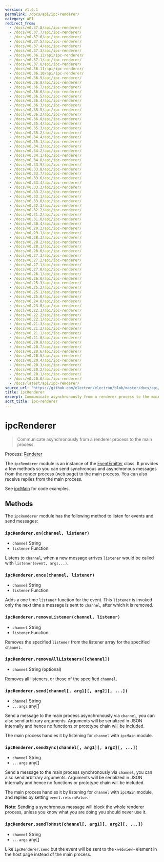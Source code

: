 ```yaml
---
version: v1.6.1
permalink: /docs/api/ipc-renderer/
category: API
redirect_from:
  - /docs/v0.37.8/api/ipc-renderer/
  - /docs/v0.37.7/api/ipc-renderer/
  - /docs/v0.37.6/api/ipc-renderer/
  - /docs/v0.37.5/api/ipc-renderer/
  - /docs/v0.37.4/api/ipc-renderer/
  - /docs/v0.37.3/api/ipc-renderer/
  - /docs/v0.36.12/api/ipc-renderer/
  - /docs/v0.37.1/api/ipc-renderer/
  - /docs/v0.37.0/api/ipc-renderer/
  - /docs/v0.36.11/api/ipc-renderer/
  - /docs/v0.36.10/api/ipc-renderer/
  - /docs/v0.36.9/api/ipc-renderer/
  - /docs/v0.36.8/api/ipc-renderer/
  - /docs/v0.36.7/api/ipc-renderer/
  - /docs/v0.36.6/api/ipc-renderer/
  - /docs/v0.36.5/api/ipc-renderer/
  - /docs/v0.36.4/api/ipc-renderer/
  - /docs/v0.36.3/api/ipc-renderer/
  - /docs/v0.35.5/api/ipc-renderer/
  - /docs/v0.36.2/api/ipc-renderer/
  - /docs/v0.36.0/api/ipc-renderer/
  - /docs/v0.35.4/api/ipc-renderer/
  - /docs/v0.35.3/api/ipc-renderer/
  - /docs/v0.35.2/api/ipc-renderer/
  - /docs/v0.34.4/api/ipc-renderer/
  - /docs/v0.35.1/api/ipc-renderer/
  - /docs/v0.34.3/api/ipc-renderer/
  - /docs/v0.34.2/api/ipc-renderer/
  - /docs/v0.34.1/api/ipc-renderer/
  - /docs/v0.34.0/api/ipc-renderer/
  - /docs/v0.33.9/api/ipc-renderer/
  - /docs/v0.33.8/api/ipc-renderer/
  - /docs/v0.33.7/api/ipc-renderer/
  - /docs/v0.33.6/api/ipc-renderer/
  - /docs/v0.33.4/api/ipc-renderer/
  - /docs/v0.33.3/api/ipc-renderer/
  - /docs/v0.33.2/api/ipc-renderer/
  - /docs/v0.33.1/api/ipc-renderer/
  - /docs/v0.33.0/api/ipc-renderer/
  - /docs/v0.32.3/api/ipc-renderer/
  - /docs/v0.32.2/api/ipc-renderer/
  - /docs/v0.31.2/api/ipc-renderer/
  - /docs/v0.31.0/api/ipc-renderer/
  - /docs/v0.30.4/api/ipc-renderer/
  - /docs/v0.29.2/api/ipc-renderer/
  - /docs/v0.29.1/api/ipc-renderer/
  - /docs/v0.28.3/api/ipc-renderer/
  - /docs/v0.28.2/api/ipc-renderer/
  - /docs/v0.28.1/api/ipc-renderer/
  - /docs/v0.28.0/api/ipc-renderer/
  - /docs/v0.27.3/api/ipc-renderer/
  - /docs/v0.27.2/api/ipc-renderer/
  - /docs/v0.27.1/api/ipc-renderer/
  - /docs/v0.27.0/api/ipc-renderer/
  - /docs/v0.26.1/api/ipc-renderer/
  - /docs/v0.26.0/api/ipc-renderer/
  - /docs/v0.25.3/api/ipc-renderer/
  - /docs/v0.25.2/api/ipc-renderer/
  - /docs/v0.25.1/api/ipc-renderer/
  - /docs/v0.25.0/api/ipc-renderer/
  - /docs/v0.24.0/api/ipc-renderer/
  - /docs/v0.23.0/api/ipc-renderer/
  - /docs/v0.22.3/api/ipc-renderer/
  - /docs/v0.22.2/api/ipc-renderer/
  - /docs/v0.22.1/api/ipc-renderer/
  - /docs/v0.21.3/api/ipc-renderer/
  - /docs/v0.21.2/api/ipc-renderer/
  - /docs/v0.21.1/api/ipc-renderer/
  - /docs/v0.21.0/api/ipc-renderer/
  - /docs/v0.20.8/api/ipc-renderer/
  - /docs/v0.20.7/api/ipc-renderer/
  - /docs/v0.20.6/api/ipc-renderer/
  - /docs/v0.20.5/api/ipc-renderer/
  - /docs/v0.20.4/api/ipc-renderer/
  - /docs/v0.20.3/api/ipc-renderer/
  - /docs/v0.20.2/api/ipc-renderer/
  - /docs/v0.20.1/api/ipc-renderer/
  - /docs/v0.20.0/api/ipc-renderer/
  - /docs/latest/api/ipc-renderer/
source_url: 'https://github.com/electron/electron/blob/master/docs/api/ipc-renderer.md'
title: ipcRenderer
excerpt: Communicate asynchronously from a renderer process to the main process.
sort_title: ipc-renderer
---
```

# ipcRenderer

> Communicate asynchronously from a renderer process to the main process.

Process: [Renderer]({{site.baseurl}}/docs/glossary#renderer-process)

The `ipcRenderer` module is an instance of the [EventEmitter](https://nodejs.org/api/events.html#events_class_eventemitter) class. It provides a few methods so you can send synchronous and asynchronous messages from the render process (web page) to the main process. You can also receive replies from the main process.

See [ipcMain]({{site.baseurl}}/docs/api/ipc-main) for code examples.

## Methods

The `ipcRenderer` module has the following method to listen for events and send messages:

### `ipcRenderer.on(channel, listener)`

*   `channel` String
*   `listener` Function

Listens to `channel`, when a new message arrives `listener` would be called with `listener(event, args...)`.

### `ipcRenderer.once(channel, listener)`

*   `channel` String
*   `listener` Function

Adds a one time `listener` function for the event. This `listener` is invoked only the next time a message is sent to `channel`, after which it is removed.

### `ipcRenderer.removeListener(channel, listener)`

*   `channel` String
*   `listener` Function

Removes the specified `listener` from the listener array for the specified `channel`.

### `ipcRenderer.removeAllListeners([channel])`

*   `channel` String (optional)

Removes all listeners, or those of the specified `channel`.

### `ipcRenderer.send(channel[, arg1][, arg2][, ...])`

*   `channel` String
*   `...args` any[]

Send a message to the main process asynchronously via `channel`, you can also send arbitrary arguments. Arguments will be serialized in JSON internally and hence no functions or prototype chain will be included.

The main process handles it by listening for `channel` with `ipcMain` module.

### `ipcRenderer.sendSync(channel[, arg1][, arg2][, ...])`

*   `channel` String
*   `...args` any[]

Send a message to the main process synchronously via `channel`, you can also send arbitrary arguments. Arguments will be serialized in JSON internally and hence no functions or prototype chain will be included.

The main process handles it by listening for `channel` with `ipcMain` module, and replies by setting `event.returnValue`.

**Note:** Sending a synchronous message will block the whole renderer process, unless you know what you are doing you should never use it.

### `ipcRenderer.sendToHost(channel[, arg1][, arg2][, ...])`

*   `channel` String
*   `...args` any[]

Like `ipcRenderer.send` but the event will be sent to the `<webview>` element in the host page instead of the main process.
